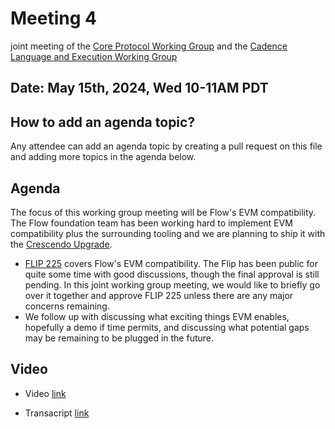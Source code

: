 # Meeting 4 

joint meeting of the [Core Protocol Working Group](https://github.com/onflow/Flow-Working-Groups/tree/main/core_protocol_working_group&sa=D&source=calendar&ust=1715626269987743&usg=AOvVaw3xNADeHWNuPnhG2Dc4JdkJ)
and the [Cadence Language and Execution Working Group](https://github.com/onflow/Flow-Working-Groups/tree/main/cadence_language_and_execution_working_group&sa=D&source=calendar&ust=1715626269987743&usg=AOvVaw0cAlXS0qgEpWxMydqQNwmY)

## Date: May 15th, 2024, Wed 10-11AM PDT

## How to add an agenda topic?

Any attendee can add an agenda topic by creating a pull request on this file and adding more topics in the agenda below.

## Agenda

The focus of this working group meeting will be Flow's EVM compatibility.
The Flow foundation team has been working hard to implement EVM compatibility plus the surrounding tooling
and we are planning to ship it with the [Crescendo Upgrade](https://flow.com/upgrade/crescendo&sa=D&source=calendar&ust=1715626732965130&usg=AOvVaw0GlINAgkRm7jjgiNw58M-V).

* [FLIP 225](https://github.com/onflow/flips/pull/225&sa=D&source=calendar&ust=1715626732965130&usg=AOvVaw2sIVwpefzw8Fu0-L_EsAWd) covers Flow's EVM compatibility. 
  The Flip has been public for quite some time with good discussions, though the final approval is still pending. In this joint working group meeting, we would like to briefly go over it together and approve FLIP 225 unless there are any major concerns remaining.
* We follow up with discussing what exciting things EVM enables, hopefully a demo if time permits, and discussing what potential gaps may be remaining to be plugged in the future.

## Video

- Video [link](https://drive.google.com/file/d/1rKM0Qb8qefOSFS29owuuTCNJPJtk52G8/view?usp=sharing)

- Transacript [link](https://drive.google.com/file/d/1y4oiF_9sEz4Xis3IS1lLDf28BvpzOq0f/view?usp=sharing)
